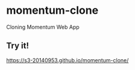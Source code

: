 # momentum-clone
Cloning Momentum Web App


## Try it!
https://s3-20140953.github.io/momentum-clone/
